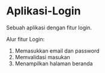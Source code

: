 # Aplikasi-Login
Sebuah aplikasi dengan fitur login.

Alur fitur Login:
1. Memasukkan email dan password
2. Memvalidasi masukan
3. Menampilkan halaman beranda
